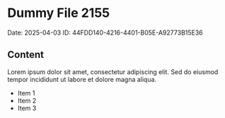# Dummy File 2155

Date: 2025-04-03
ID: 44FDD140-4216-4401-B05E-A92773B15E36

## Content

Lorem ipsum dolor sit amet, consectetur adipiscing elit.
Sed do eiusmod tempor incididunt ut labore et dolore magna aliqua.

* Item 1
* Item 2
* Item 3
